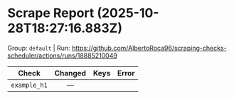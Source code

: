 # Scrape Report (2025-10-28T18:27:16.883Z)

Group: `default`  |  Run: https://github.com/AlbertoRoca96/scraping-checks-scheduler/actions/runs/18885210049

| Check | Changed | Keys | Error |
|---|:---:|:--|:--|
| `example_h1` | — |  |  |
